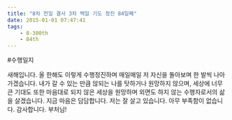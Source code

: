 ```yaml
---
title: "8차 천일 결사 3차 백일 기도 정진 84일째"
date: 2015-01-01 07:47:41
tags:
    - 8-300th
    - 84th
---
```


#수행일지

새해입니다. 올 한해도 이렇게 수행정진하며 매일매일 저 자신을 돌아보며 한 발씩 나아가겠습니다. 내가 갈 수 있는 만큼 않되는 나를 탓하거나 원망하지 않으며, 세상에 너무 큰 기대도 또한 마음대로 되지 않은 세상을 원망하며 외면도 하지 않는 수행자로서의 삶을 살겠습니다. 지금 마음은 담담합니다. 저는 잘 살고 있습니다. 아무 부족함이 없습니다. 감사합니다. 부처님!
